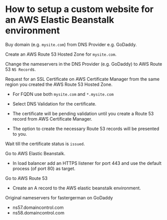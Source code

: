 # How to setup a custom website for an AWS Elastic Beanstalk environment

Buy domain (e.g. `mysite.com`) from DNS Provider e.g. GoDaddy.

Create an AWS Route 53 Hosted Zone for `mysite.com`.

Change the nameservers in the DNS Provider (e.g. GoDaddy) to AWS Route 53 `NS Record`s.

Request for an SSL Certificate on AWS Certificate Manager from the same region you created 
the AWS Route 53 Hosted Zone. 

- For FQDN use both `mysite.com` and  `*.mysite.com`

- Select DNS Validation for the certificate.

- The certificate will be pending validation until you create a Route 53 record from AWS 
Certificate Manager.

- The option to create the necessary Route 53 records will be presented to you.

Wait till the certificate status is `issued`.

Go to AWS Elastic Beanstalk.

- In load balancer add an HTTPS listener for port 443 and use the default process (of port 80) 
as target.

Go to AWS Route 53

- Create an A record to the AWS elastic beanstalk environment.

Original nameservers for fastergerman on GoDaddy

- ns57.domaincontrol.com
- ns58.domaincontrol.com

